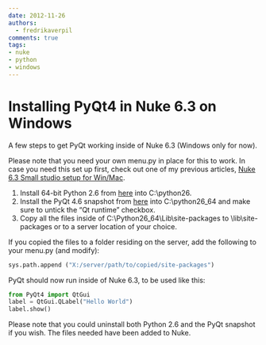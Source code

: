 ```yaml
---
date: 2012-11-26
authors:
  - fredrikaverpil
comments: true
tags:
- nuke
- python
- windows
---
```


# Installing PyQt4 in Nuke 6.3 on Windows

A few steps to get PyQt working inside of Nuke 6.3 (Windows only for now).

<!-- more -->

Please note that you need your own menu.py in place for this to work. In case you need this set up first, check out one of my previous articles, [Nuke 6.3 Small studio setup for Win/Mac](2011-10-28-nuke-63-small-studio-setup-for-windows-osx.md).

1. Install 64-bit Python 2.6 from [here](http://www.python.org/download/releases/2.6/) into C:\python26.
2. Install the PyQt 4.6 snapshot from [here](http://code.google.com/p/pyqt4-win64-binaries/downloads/detail?name=PyQt-Py2.6-gpl-4.6-snapshot-20090810-1.exe&can=2&q=) into C:\python26_64 and make sure to untick the “Qt runtime” checkbox.
3. Copy all the files inside of C:\Python26_64\Lib\site-packages to <Nuke installation>\lib\site-packages or to a server location of your choice.

If you copied the files to a folder residing on the server, add the following to your menu.py (and modify):

```python
sys.path.append ("X:/server/path/to/copied/site-packages")
```

PyQt should now run inside of Nuke 6.3, to be used like this:

```python
from PyQt4 import QtGui
label = QtGui.QLabel("Hello World")
label.show()
```

Please note that you could uninstall both Python 2.6 and the PyQt snapshot if you wish. The files needed have been added to Nuke.